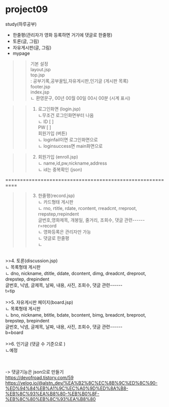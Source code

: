 # project09
study(하루공부)

- 한줄평(관리자가 영화 등록하면 거기에 댓글로 한줄평)
- 토론(글, 그림)
- 자유게시판(글, 그림)
- mypage 

>>기본 설정 <br>
layout.jsp <br>
top.jsp <br>
  : 공부기록,공부꿀팁,자유게시판,인기글 (게시판 목록) <br>
footer.jsp <br>
index.jsp <br>
  ㄴ 환영문구, 00년 00월 00일 00시 00분 (시계 표시) <br>

>>1. 로그인화면 (login.jsp) <br>
     ㄴ무조건 로그인화면부터 나옴 <br>
     ㄴ ID   [             ] <br>
         PW [             ] <br>
         회원가입 (버튼) <br>
     ㄴ loginfail이면 로그인화면으로  <br>
     ㄴ loginsuccess면 main화면으로 <br>
 
>>2. 회원가입 (enroll.jsp) <br>
     ㄴ name,id,pw,nickname,address <br>
     ㄴ id는 중복확인 (json) <br>

========================================================== <br>
>>3. 한줄평(record.jsp) <br>
     ㄴ 카드형태 게시판 <br>
     ㄴ rno,      rtitle,     rdate, rcontent, rreadcnt, rreproot, rrepstep,rrepindent <br>
         글번호,영화제목, 개봉일,   줄거리,  조회수,   댓글 관련------ <br>
         r=record <br>
     ㄴ 영화등록은 관리자만 가능 <br>
     ㄴ 댓글로 한줄평 <br>
     ㄴ  <br>
 <br>
>>4. 토론(discussion.jsp) <br>
     ㄴ 목록형태 게시판 <br>
     ㄴ dno, nickname, dtitle, ddate, dcontent, dimg,  dreadcnt, dreproot, drepstep, drepindent <br>
         글번호, 닉넴, 글제목, 날짜, 내용,       사진,   조회수,   댓글 관련------ <br>
         t=tip <br>
 <br>
>>5. 자유게시판 페이지(board.jsp) <br>
     ㄴ 목록형태 게시판 <br>
     ㄴ bno, nickname, btitle, bdate, bcontent, bimg,  breadcnt, breproot, brepstep, brepindent <br>
         글번호, 닉넴, 글제목, 날짜, 내용,       사진,   조회수,   댓글 관련------ <br>
         b=board <br>
 <br>
>>6.  인기글 (댓글 수 기준으로 ) <br>
     ㄴ예정 <br>
 <br>
 <br>
 
-> 댓글기능은 json으로 만들기 <br>
    https://devofroad.tistory.com/59 <br>
    https://velog.io/@alstn_dev/%EA%B2%8C%EC%8B%9C%ED%8C%90-%ED%94%84%EB%A1%9C%EC%A0%9D%ED%8A%B8-%EB%8C%93%EA%B8%80-%EB%B0%8F-%EB%8C%80%EB%8C%93%EA%B8%80 <br>




